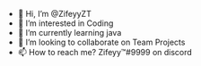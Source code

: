 - 👋 Hi, I’m @ZifeyyZT
- 👀 I’m interested in Coding
- 🌱 I’m currently learning java
- 💞️ I’m looking to collaborate on Team Projects
- 📫 How to reach me? Zifeyy™#9999 on discord

<!---
ZifeyyZT/ZifeyyZT is a ✨ special ✨ repository because its `README.md` (this file) appears on your GitHub profile.
You can click the Preview link to take a look at your changes.
--->

